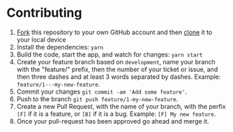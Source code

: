 # Contributing

1. [Fork](https://help.github.com/articles/fork-a-repo/) this repository to your own GitHub account and then [clone](https://help.github.com/articles/cloning-a-repository/) it to your local device
2. Install the dependencies: `yarn`
3. Build the code, start the app, and watch for changes: `yarn start`
4. Create your feature branch based on `development`, name your branch with the "feature/" prefix, then the number of your ticket or issue, and then three dashes and at least 3 words separated by dashes. Example: `feature/1---my-new-feature`.
5. Commit your changes `git commit -am 'Add some feature'`.
6. Push to the branch `git push feature/1-my-new-feature`.
7. Create a new Pull Request, with the name of your branch, with the perfix `[F]` if it is a feature, or `[B]` if it is a bug. Example: `[F] My new feature`.
8. Once your pull-request has been approved go ahead and merge it.
